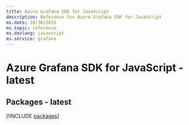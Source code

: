 ```yaml
---
title: Azure Grafana SDK for JavaScript
description: Reference for Azure Grafana SDK for JavaScript
ms.date: 10/30/2025
ms.topic: reference
ms.devlang: javascript
ms.service: grafana
---
```

# Azure Grafana SDK for JavaScript - latest
## Packages - latest
[!INCLUDE [packages](grafana-index.md)]